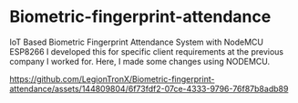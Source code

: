 # Biometric-fingerprint-attendance
IoT Based Biometric Fingerprint Attendance System with NodeMCU ESP8266
I developed this for specific client requirements at the previous company I worked for. Here, I made some changes using NODEMCU.



<p align="center">
  <a href='https://www.youtube.com/watch?v=VgXiMcbGwzQ'>   </a>
</p>

https://github.com/LegionTronX/Biometric-fingerprint-attendance/assets/144809804/6f73fdf2-07ce-4333-9796-76f87b8adb89
